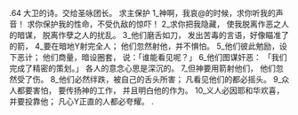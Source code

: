 .64 
大卫的诗。交给圣咏团长。 
求主保护 
1_神啊，我哀@的时候，求你听我的声音！ 
求你保护我的性命，不受仇敌的惊吓！ 
2_求你把我隐藏， 
使我脱离作恶之人的暗谋， 
脱离作孽之人的扰乱。 
3_他们磨舌如刀， 
发出苦毒的言语，好像瞄准了的箭， 
4_要在暗地Y射完全人； 
他们忽然射他，并不惧怕。 
5_他们彼此勉励，设下恶计； 
他们商量，暗设圈套， 
说：「谁能看见呢？」 
6_他们图谋奸恶： 
「我们完成了精密的策划。」 
各人的意念心思是深沉的。 
7_但神要用箭射他们， 
他们忽然受了伤。 
8_他们必然绊跌，被自己的舌头所害； 
凡看见他们的都必摇头。 
9_众人都要害怕， 
要传扬神的工作， 
并且明白他的作为。 
10_义人必因耶和华欢喜，并要投靠他； 
凡心Y正直的人都必夸耀。 
.